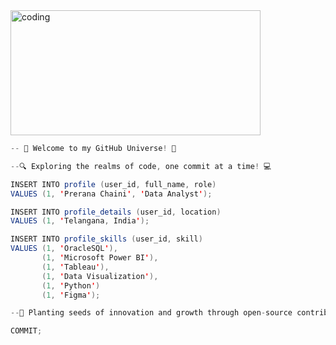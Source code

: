<img align="down" alt="coding" width="400" height="200" src="https://media1.tenor.com/m/ojlrR4H_5o0AAAAC/old-school-video-games.gif">

```scala
-- 🚀 Welcome to my GitHub Universe! 🌟

--🔍 Exploring the realms of code, one commit at a time! 💻

INSERT INTO profile (user_id, full_name, role)
VALUES (1, 'Prerana Chaini', 'Data Analyst');

INSERT INTO profile_details (user_id, location)
VALUES (1, 'Telangana, India');

INSERT INTO profile_skills (user_id, skill)
VALUES (1, 'OracleSQL'), 
       (1, 'Microsoft Power BI'),
       (1, 'Tableau'),
       (1, 'Data Visualization'),
       (1, 'Python')
       (1, 'Figma');

--🌱 Planting seeds of innovation and growth through open-source contributions. 🌿

COMMIT;



